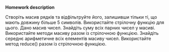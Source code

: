 **Homework description** 

Створіть масив рядків та відфільтруйте його, залишивши тільки ті, що мають довжину більше 5 символів. Використайте стрілочну функцію для цього.
Дано масив чисел. Знайдіть суму всіх парних чисел у масиві. Використайте методи масиву разом із стрілочною функцією.
Знайдіть середнє арифметичне всіх елементів масиву чисел. Використайте метод reduce() разом із стрілочною функцією.